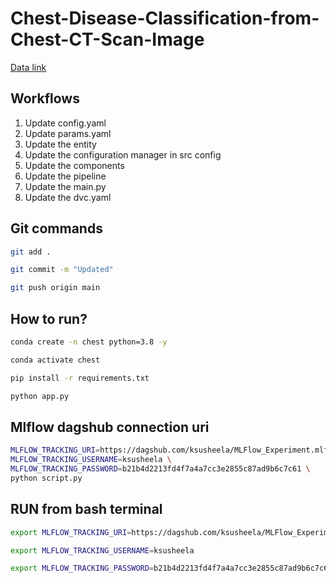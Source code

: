 # Chest-Disease-Classification-from-Chest-CT-Scan-Image


 [Data link](https://drive.google.com/file/d/1z0mreUtRmR-P-magILsDR3T7M6IkGXtY/view?usp=sharing)

## Workflows

1. Update config.yaml
2. Update params.yaml
3. Update the entity
4. Update the configuration manager in src config
5. Update the components
6. Update the pipeline 
7. Update the main.py
8. Update the dvc.yaml 






## Git commands

```bash
git add .

git commit -m "Updated"

git push origin main
```

## How to run?

```bash
conda create -n chest python=3.8 -y
```

```bash
conda activate chest
```

```bash
pip install -r requirements.txt
```

```bash
python app.py
```

## Mlflow dagshub connection uri

``` bash
MLFLOW_TRACKING_URI=https://dagshub.com/ksusheela/MLFlow_Experiment.mlflow \
MLFLOW_TRACKING_USERNAME=ksusheela \
MLFLOW_TRACKING_PASSWORD=b21b4d2213fd4f7a4a7cc3e2855c87ad9b6c7c61 \
python script.py
```
## RUN from bash terminal

``` bash
export MLFLOW_TRACKING_URI=https://dagshub.com/ksusheela/MLFlow_Experiment.mlflow 

export MLFLOW_TRACKING_USERNAME=ksusheela 

export MLFLOW_TRACKING_PASSWORD=b21b4d2213fd4f7a4a7cc3e2855c87ad9b6c7c61 

```
